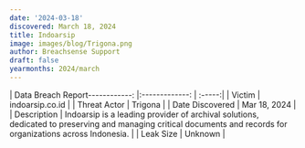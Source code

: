 ```yaml
---
date: '2024-03-18'
discovered: March 18, 2024
title: Indoarsip
image: images/blog/Trigona.png
author: Breachsense Support
draft: false
yearmonths: 2024/march
---
```


| Data Breach Report------------:     |:-------------:    | :-----:|
| Victim      | indoarsip.co.id      | 
| Threat Actor      | Trigona      | 
| Date Discovered      | Mar 18, 2024      | 
| Description      | Indoarsip is a leading provider of archival solutions, dedicated to preserving and managing critical documents and records for organizations across Indonesia.      | 
| Leak Size      | Unknown      | 


